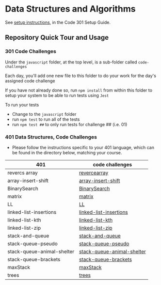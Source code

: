 # Data Structures and Algorithms

See [setup instructions](https://codefellows.github.io/setup-guide/code-301/3-code-challenges), in the Code 301 Setup Guide.

## Repository Quick Tour and Usage

### 301 Code Challenges

Under the `javascript` folder, at the top level, is a sub-folder called `code-challenges`

Each day, you'll add one new file to this folder to do your work for the day's assigned code challenge

If you have not already done so, run `npm install` from within this folder to setup your system to be able to run tests using `Jest`

To run your tests

- Change to the `javascript` folder
- run `npm test` to run all of the tests
- run `npm test ##` to only run tests for challenge ## (i.e. 01)

### 401 Data Structures, Code Challenges

- Please follow the instructions specific to your 401 language, which can be found in the directory below, matching your course.

| 401| code challenges |
| ----------- | ----------- |
| revercs array | [revercearray](./401challennging/array-reverse/README.md) |
|array-insert-shift | [array-insert-shift](./401challennging/array-insert-shift/README.md)|
|BinarySearch| [BinarySearch](./401challennging/BinarySearch/code3.md)|
|matrix| [matrix](./401challennging/Matrix/code4.md)|
|LL| [LL](./401challennging/linked-list/README.md)|
|linked-list-insertions| [linked-list-insertions](./401challennging/linked-list-insertions/README.md)|
|linked-list-kth| [linked-list-kth](./401challennging/linked-list-kth/README.md)|
|linked-list-zip| [linked-list-zip](./401challennging/linked-list-zip/README.md)|
|stack-and-queue| [stack-and-queue](./401challennging/stack-and-queue/README.md)|
|stack-queue-pseudo| [stack-queue-pseudo](./401challennging/stack-queue-pseudo/README.md)|
|stack-queue-animal-shelter| [stack-queue-animal-shelter](./401challennging/stack-queue-animal-shelter/README.md)|
|stack-queue-brackets| [stack-queue-brackets](./401challennging/stack-queue-brackets/README.md)|
|maxStack| [maxStack](./401challennging/maxStack/README.md)|
|trees| [trees](./401challennging/trees/README.md)|


